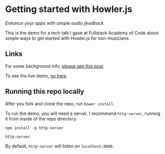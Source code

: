 # Getting started with Howler.js
_Enhance your apps with simple audio feedback_

This is the demo for a tech talk I gave at Fullstack Academy of Code about simple ways to get started with Howler.js for non-musicians.

## Links
For some background info, [please see this post](http://ashryanbeats.com/howler-js-enhance-apps-audio-feedback/).

To see the live demo, [go here](http://ashryanbeats.com/talks-and-demos/howlerjs/).

## Running this repo locally
After you fork and clone the repo, run `bower install`.

To run the demo, you will need a server. I recommend `http-server`, running it from inside of the repo directory:
```
npm install -g http-server

http-server
```

By default, `http-server` will listen on `localhost:8080`.